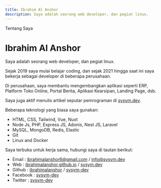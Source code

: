```yaml
---
title: Ibrahim Al Anshor
description: Saya adalah seorang web developer, dan pegiat linux.
---
```


Tentang Saya

# Ibrahim Al Anshor

Saya adalah seorang web developer, dan pegiat linux.

Sejak 2019 saya mulai belajar coding, dan sejak 2021 hingga saat ini saya bekerja sebagai developer di beberapa perusahaan.

Di perusahaan, saya membantu mengembangkan aplikasi seperti ERP, Platform Toko Online, Portal Berita, Aplikasi Kearsipan, Landing Page, dsb.

Saya juga aktif menulis artikel seputar pemrograman di [sysym.dev](https://sysym.dev).

Beberapa teknologi yang biasa saya gunakan:

- HTML, CSS, Tailwind, Vue, Nuxt
- Node Js, PHP, Express JS, Adonis, Nest JS, Laravel
- MySQL, MongoDB, Redis, Elastic
- Git
- Linux and Docker

Saya terbuka untuk kerja sama, hubungi saya di tautan berikut:

- Email : [ibrahimalanshor6@gmail.com](mailto:ibrahimalanshor6@gmail.com) / [info@sysym.dev](mailto:info@sysym.dev)
- Web : [ibrahimalanshor.github.io](https://ibrahimalanshor.github.io) / [sysym.dev](https://sysym.dev)
- Github : [ibrahimalanshor](https://github.com/ibrahimalanshor) / [sysym-dev](https://github.com/sysym-dev)
- Facebook : [sysym-dev](https://facebook.com/sysym.dev)
- Twitter : [sysym-dev](https://twitter.com/sysym_dev)
<!-- - Instagram : [sysym-dev](https://instagram.com/sysym-dev) -->
<!-- - Youtube : [sysym-dev](https://youtube.com/sysym-dev) -->